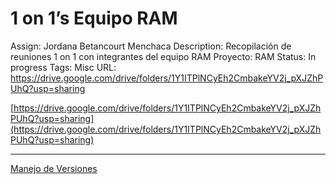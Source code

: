 # 1 on 1’s Equipo RAM

Assign: Jordana Betancourt Menchaca
Description: Recopilación de reuniones 1 on 1 con integrantes del equipo RAM
Proyecto: RAM
Status: In progress
Tags: Misc
URL: https://drive.google.com/drive/folders/1Y1ITPlNCyEh2CmbakeYV2j_pXJZhPUhQ?usp=sharing

[https://drive.google.com/drive/folders/1Y1ITPlNCyEh2CmbakeYV2j_pXJZhPUhQ?usp=sharing](https://drive.google.com/drive/folders/1Y1ITPlNCyEh2CmbakeYV2j_pXJZhPUhQ?usp=sharing)

---

[Manejo de Versiones](1%20on%201%E2%80%99s%20Equipo%20RAM%20553d5c3d4af5421caea3b21a70ef1269/Manejo%20de%20Versiones%20a0a7cd488a2b49e19c1f4baa0f4f1970.md)